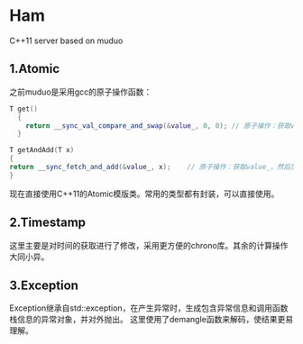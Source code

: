 # Ham
C++11 server based on muduo


## 1.Atomic
之前muduo是采用gcc的原子操作函数：
```cpp
T get()
  {
    return __sync_val_compare_and_swap(&value_, 0, 0); // 原子操作：获取value_（等于0设置为0，也是获取value_）
  }

T getAndAdd(T x)
{
return __sync_fetch_and_add(&value_, x);    // 原子操作：获取value_，然后加上给定的X
}
```
现在直接使用C++11的Atomic模版类。常用的类型都有封装，可以直接使用。

## 2.Timestamp
这里主要是对时间的获取进行了修改，采用更方便的chrono库。其余的计算操作大同小异。

## 3.Exception
Exception继承自std::exception，在产生异常时，生成包含异常信息和调用函数栈信息的异常对象，并对外抛出。
这里使用了demangle函数来解码，使结果更易理解。
